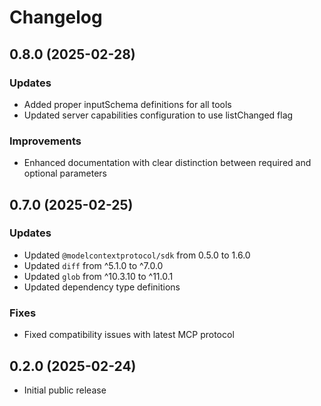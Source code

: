 # Changelog

## 0.8.0 (2025-02-28)

### Updates
- Added proper inputSchema definitions for all tools
- Updated server capabilities configuration to use listChanged flag

### Improvements
- Enhanced documentation with clear distinction between required and optional parameters

## 0.7.0 (2025-02-25)

### Updates
- Updated `@modelcontextprotocol/sdk` from 0.5.0 to 1.6.0
- Updated `diff` from ^5.1.0 to ^7.0.0
- Updated `glob` from ^10.3.10 to ^11.0.1
- Updated dependency type definitions

### Fixes
- Fixed compatibility issues with latest MCP protocol

## 0.2.0 (2025-02-24)

- Initial public release 